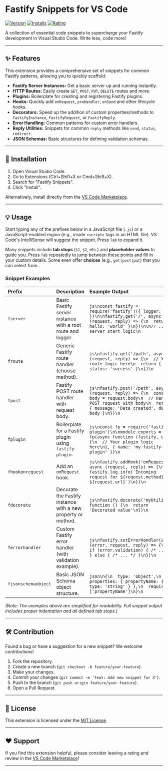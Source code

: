 # Fastify Snippets for VS Code

[![Version](https://img.shields.io/visual-studio-marketplace/v/yourpublisherid.fastify-snippets?style=flat-square)](https://marketplace.visualstudio.com/items?itemName=yourpublisherid.fastify-snippets)
[![Installs](https://img.shields.io/visual-studio-marketplace/i/yourpublisherid.fastify-snippets?style=flat-square)](https://marketplace.visualstudio.com/items?itemName=yourpublisherid.fastify-snippets)
[![Rating](https://img.shields.io/visual-studio-marketplace/r/yourpublisherid.fastify-snippets?style=flat-square)](https://marketplace.visualstudio.com/items?itemName=yourpublisherid.fastify-snippets)

A collection of essential code snippets to supercharge your Fastify development in Visual Studio Code. Write less, code more!

---

## ✨ Features

This extension provides a comprehensive set of snippets for common Fastify patterns, allowing you to quickly scaffold:

*   **Fastify Server Instances:** Get a basic server up and running instantly.
*   **HTTP Routes:** Easily create `GET`, `POST`, `PUT`, `DELETE` routes and more.
*   **Plugins:** Boilerplate for creating and registering Fastify plugins.
*   **Hooks:** Quickly add `onRequest`, `preHandler`, `onSend` and other lifecycle hooks.
*   **Decorators:** Speed up the addition of custom properties/methods to `FastifyInstance`, `FastifyRequest`, or `FastifyReply`.
*   **Error Handling:** Common patterns for custom error handlers.
*   **Reply Utilities:** Snippets for common `reply` methods like `send`, `status`, `redirect`.
*   **JSON Schemas:** Basic structures for defining validation schemas.

---

## 🚀 Installation

1.  Open Visual Studio Code.
2.  Go to Extensions (Ctrl+Shift+X or Cmd+Shift+X).
3.  Search for "Fastify Snippets".
4.  Click "Install".

Alternatively, install directly from the [VS Code Marketplace](https://marketplace.visualstudio.com/items?itemName=yourpublisherid.fastify-snippets).

---

## 💡 Usage

Start typing any of the prefixes below in a JavaScript file (`.js`) or a JavaScript-enabled region (e.g., inside `<script>` tags in an HTML file). VS Code's IntelliSense will suggest the snippet. Press `Tab` to expand it.

Many snippets include **tab stops** (`$1`, `$2`, etc.) and **placeholder values** to guide you. Press `Tab` repeatedly to jump between these points and fill in your custom details. Some even offer **choices** (e.g., `get|post|put`) that you can select from.

### Snippet Examples

| Prefix          | Description                                                    | Example Output                                                                                             |
| :-------------- | :------------------------------------------------------------- | :--------------------------------------------------------------------------------------------------------- |
| `fserver`       | Basic Fastify server instance with a root route and logger.    | ```js\nconst fastify = require('fastify')({ logger: true })\n\nfastify.get('/', async (request, reply) => {\n  return { hello: 'world' }\n})\n\n// ... server start logic\n``` |
| `froute`        | Generic Fastify route handler (choose method).                 | ```js\nfastify.get('/path', async (request, reply) => {\n  // Your route logic here\n  return { status: 'success' }\n})\n``` |
| `fpost`         | Fastify POST route handler with request body.                  | ```js\nfastify.post('/path', async (request, reply) => {\n  const body = request.body\n  // Handle POST request with body\n  return { message: 'Data created', data: body }\n})\n``` |
| `fplugin`       | Boilerplate for a Fastify plugin using `fastify-plugin`.       | ```js\nconst fp = require('fastify-plugin')\n\nmodule.exports = fp(async function (fastify, opts) {\n  // Your plugin logic here\n}, { name: 'my-fastify-plugin' })\n``` |
| `fhookonrequest`| Add an `onRequest` hook.                                       | ```js\nfastify.addHook('onRequest', async (request, reply) => {\n  fastify.log.info(`Incoming request for ${request.method} ${request.url}`)\n})\n``` |
| `fdecorate`     | Decorate the Fastify instance with a new property or method.   | ```js\nfastify.decorate('myUtility', function () {\n  return 'Decorated value'\n})\n``` |
| `ferrorhandler` | Custom Fastify error handler (with validation example).        | ```js\nfastify.setErrorHandler(async (error, request, reply) => {\n  if (error.validation) { /* ... */ } else { /* ... */ }\n})\n``` |
| `fjsonschemaobject` | Basic JSON Schema object structure.                          | ```json\n{\n  type: 'object',\n  properties: { propertyName: { type: 'string' } },\n  required: ['propertyName']\n}\n``` |

*(Note: The examples above are simplified for readability. Full snippet output includes proper indentation and all defined tab stops.)*

---

## 🛠 Contribution

Found a bug or have a suggestion for a new snippet? We welcome contributions!

1.  Fork the repository.
2.  Create a new branch (`git checkout -b feature/your-feature`).
3.  Make your changes.
4.  Commit your changes (`git commit -m 'feat: Add new snippet for X'`).
5.  Push to the branch (`git push origin feature/your-feature`).
6.  Open a Pull Request.

---

## 📄 License

This extension is licensed under the [MIT License](LICENSE).

---

## ❤️ Support

If you find this extension helpful, please consider leaving a rating and review in the [VS Code Marketplace](https://marketplace.visualstudio.com/items?itemName=yourpublisherid.fastify-snippets)!

---